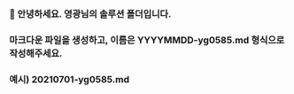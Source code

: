 ### 👏 안녕하세요. 영광님의 솔루션 폴더입니다.

### 마크다운 파일을 생성하고, 이름은 YYYYMMDD-yg0585.md 형식으로 작성해주세요.

### 예시) 20210701-yg0585.md